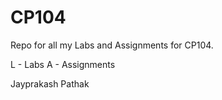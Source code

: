 # CP104

Repo for all my Labs and Assignments for CP104.

L - Labs
A - Assignments

Jayprakash Pathak
